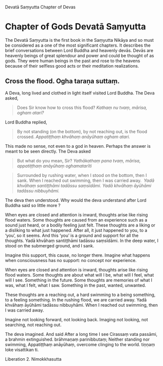 Devatā Saṃyutta
Chapter of Devas

# Chapter of Gods Devatā Saṃyutta

The Devatā Saṃyutta is the first book in the Saṃyutta Nikāya and so must be considered as a one of the most significant chapters. It describes the brief conversations between Lord Buddha and heavenly devās. Devās are heavenly beings of great splendour and power and could be thought of as gods. They were human beings in the past and rose to the heavens because of their selfless good acts or their meditation realizations.

## Cross the flood. Ogha taraṇa suttaṃ.

A Deva, long lived and clothed in light itself visited Lord Buddha. The Deva asked, 
> Does Sir know how to cross this flood?
>   *Kathaṃ nu tvaṃ, mārisa, ogham atari?*
 

Lord Buddha replied,
> By not standing (on the bottom),  by not reaching out, is the flood crossed.
> *Appatiṭṭhaṃ khvāhaṃ anāyūhaṃ ogham atari.*


This made no sense, not even to a god in heaven. Perhaps the answer is meant to be seen directly. The Deva asked
> But what do you mean, Sir?
> *Yathākathaṃ pana tvaṃ, mārisa, appatiṭṭhaṃ anāyūhaṃ oghamatarīti*


> Surrounded by rushing water, when I stood on the bottom, then I sank.
> When I reached out swimming, then I was carried away. 
> *Yadā khvāhaṃ santiṭṭhāmi tadāssu saṃsīdāmi.
> Yadā khvāhaṃ āyūhāmi tadāssu nibbuyhāmi.*

The deva then understood. Why would the deva understand after Lord Buddha said so little more
?

When eyes are closed and attention is inward, thoughts arise like rising flood waters. Some thoughts are caused from an experience such as a sound just heard, or a bodily feeling just felt.  These thoughts are a liking or a disliking to what just happened. After all, it just happened to you, to a ‘you’, so it seems. And this ‘you’ is a ground and support for all the thoughts. Yadā khvāhaṃ santiṭṭhāmi tadāssu saṃsīdāmi. In the deep water, I stood on the submerged ground, and I sank. 

Imagine this support, this cause, no longer there. Imagine what happens when consciousness has no support: no concept nor experience.

When eyes are closed and attention is inward, thoughts arise like rising flood waters. Some thoughts are about what will I be, what will I feel, what will I see. Something in the future. Some thoughts are memories of what I was, what I felt, what I saw. Something in the past, wanted, unwanted.

These thoughts are a reaching out, a hard swimming to a being something, to a feeling something. In the rushing flood, we are carried away. Yadā khvāhaṃ āyūhāmi tadāssu nibbuyhāmi. When I reached out swimming, then I was carried away.

Imagine not looking forward, not looking back. Imaging not looking, not searching, not reaching out.

The deva imagined. And said
After a long time I see Cirassaṃ vata passāmi, 
a brahmin extinguished. brāhmaṇaṃ parinibbutaṃ; 
Neither standing nor swimming, Appatiṭṭhaṃ anāyūhaṃ, 
overcome clinging to the world. tiṇṇaṃ loke visattikan ti. 


Liberation 2. Nimokkhasutta 

 